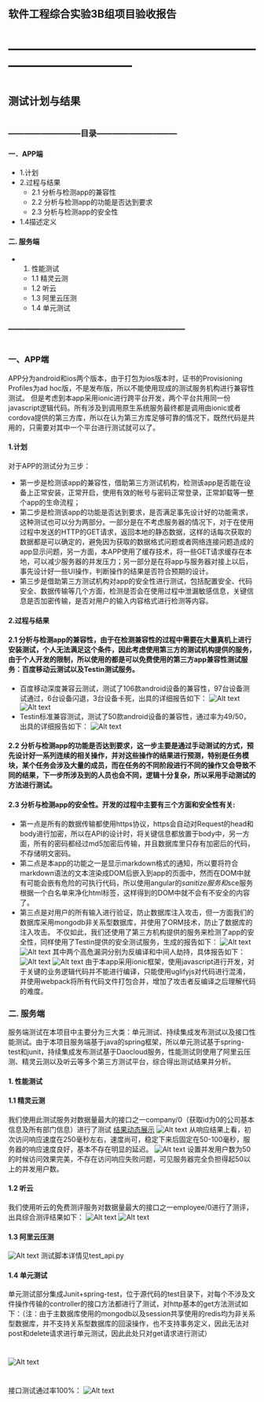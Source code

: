 



## 软件工程综合实验3B组项目验收报告

# 
# ———————————————————————————
# 
## 测试计划与结果
# 
# 
#  
#  
#  
###  —————————目录——————————
####  一．APP端
*  1.计划
* 2.过程与结果
	* 2.1  分析与检测app的兼容性
	* 2.2  分析与检测app的功能是否达到要求
	*  2.3  分析与检测app的安全性
* 1.4描述定义
#### 二. 服务端
*  1. 性能测试
	* 1.1  精灵云测
	* 1.2  听云
	* 1.3  阿里云压测
	* 1.4  单元测试


###  ——————————————————————
# 
###  一、APP端
APP分为android和ios两个版本，由于打包为ios版本时，证书的Provisioning Profiles为ad hoc版，不是发布版，所以不能使用现成的测试服务机构进行兼容性测试。
但是考虑到本app采用ionic进行跨平台开发，两个平台共用同一份javascript逻辑代码。所有涉及到调用原生系统服务最终都是调用由ionic或者cordova提供的第三方库，所以在认为第三方库足够可靠的情况下，既然代码是共用的，只需要对其中一个平台进行测试就可以了。
#### 1.计划
对于APP的测试分为三步：
* 第一步是检测该app的兼容性，借助第三方测试机构，检测该app是否能在设备上正常安装，正常开启，使用有效的帐号与密码正常登录，正常卸载等一整个app的生命流程；
*  第二步是检测该app的功能是否达到要求，是否满足事先设计好的功能需求，这种测试也可以分为两部分。一部分是在不考虑服务器的情况下，对于在使用过程中发送的HTTP的GET请求，返回本地的静态数据，这样的话每次获取的数据都是可以确定的，避免因为获取的数据格式问题或者网络连接问题造成的app显示问题，另一方面，本APP使用了缓存技术，将一些GET请求缓存在本地，可以减少服务器的并发压力；另一部分是在将app与服务器对接上以后，事先设计好一些UI操作，判断操作的结果是否符合预期的设计。
*  第三步是借助第三方测试机构对app的安全性进行测试，包括配置安全、代码安全、数据传输等几个方面，检测是否会在使用过程中泄漏敏感信息，关键信息是否加密传输，是否对用户的输入内容格式进行检测等内容。
#### 2.过程与结果
#### 2.1  分析与检测app的兼容性，由于在检测兼容性的过程中需要在大量真机上进行安装测试，个人无法满足这个条件，因此考虑使用第三方的测试机构提供的服务，由于个人开发的限制，所以使用的都是可以免费使用的第三方app兼容性测试服务：百度移动云测试以及Testin测试服务。
* 百度移动深度兼容云测试，测试了106款android设备的兼容性，97台设备测试通过，6台设备闪退，3台设备卡死，出具的详细报告如下：
![Alt text](./图片3.png)
![Alt text](./图片4.png)
* Testin标准兼容测试，测试了50款android设备的兼容性，通过率为49/50，出具的详细报告如下：
![Alt text](./图片5.png)
#### 2.2  分析与检测app的功能是否达到要求，这一步主要是通过手动测试的方式，预先设计好一系列连续的相关操作，并对这些操作的结果进行预测，特别是任务模块，某个任务会涉及大量的成员，而在任务的不同阶段进行不同的操作又会导致不同的结果，下一步所涉及到的人员也会不同，逻辑十分复杂，所以采用手动测试的方法进行测试。
#### 2.3  分析与检测app的安全性。开发的过程中主要有三个方面和安全性有关:
* 第一点是所有的数据传输都使用https协议，https会自动对Request的head和body进行加密，所以在API的设计时，将关键信息都放置于body中，另一方面，所有的密码都经过md5加密后传输，并且数据库里只存有加密后的代码，不存储明文密码。
* 第二点是本app的功能之一是显示markdown格式的通知，所以要将符合markdown语法的文本渲染成DOM后嵌入到app的页面中，然而在DOM中就有可能会嵌有危险的可执行代码，所以使用angular的$sanitize服务和$sce服务根据一个白名单来净化html标签，这样得到的DOM中就不会有不安全的内容了。
* 第三点是对用户的所有输入进行验证，防止数据库注入攻击，但一方面我们的数据库采用mongodb非关系型数据库，并使用了ORM技术，防止了数据库的注入攻击。
不仅如此，我们还使用了第三方机构提供的服务来检测了app的安全性，同样使用了Testin提供的安全测试服务，生成的报告如下：
![Alt text](./图片6.png)
![Alt text](./图片7.png)
其中两个高危漏洞分别为反编译和中间人劫持，具体报告如下：
![Alt text](./图片8.png)
![Alt text](./图片9.png)
由于本app采用ionic框架，使用javascript进行开发，对于关键的业务逻辑代码并不能进行编译，只能使用uglifyjs对代码进行混淆，并使用webpack将所有代码文件打包合并，增加了攻击者反编译之后理解代码的难度。
### 二. 服务端
服务端测试在本项目中主要分为三大类：单元测试、持续集成发布测试以及接口性能测试。由于本项目服务端基于java的spring框架，所以单元测试基于spring-test和junit，持续集成发布测试基于Daocloud服务，性能测试则使用了阿里云压测、精灵云测以及听云等多个第三方测试平台，综合得出测试结果并分析。
#### 1.  性能测试
#### 1.1  精灵云测
我们使用此测试服务对数据量最大的接口之一company/0（获取id为0的公司基本信息及所有部门信息）进行了测试
[结果动态展示](http://180.169.149.5:48089/cpt/index.html#/freetest/result?freetestId=cloud_load_6118571198216603357)
![Alt text](./图片10.png)
从响应结果上看，初次访问响应速度在250毫秒左右，速度尚可，稳定下来后固定在50-100毫秒，服务器的响应速度良好，基本不存在明显的延迟。
![Alt text](./图片11.png)
设置并发用户数为50的时候访问效果完美，不存在访问响应失败问题，可见服务器完全负担得起50以上的并发用户数。
#### 1.2  听云
我们使用听云的免费测评服务对数据量最大的接口之一employee/0进行了测评，出具综合测评结果如下：
![Alt text](./图片12.png)
![Alt text](./图片13.png)
#### 1.3  阿里云压测
![Alt text](./图片14.png)
测试脚本详情见test_api.py
#### 1.4  单元测试
单元测试部分集成Junit+spring-test，位于源代码的test目录下，对每个不涉及文件操作传输的controller的接口方法都进行了测试，对http基本的get方法测试如下：（注：由于主数据库使用的mongodb以及session共享使用的redis均为非关系型数据库，并不支持关系型数据库的回滚操作，也不支持事务定义，因此无法对post和delete请求进行单元测试，因此此处只对get请求进行测试）
#
![Alt text](./图片15.png)
# 
接口测试通过率100%：
![Alt text](./图片16.png)
